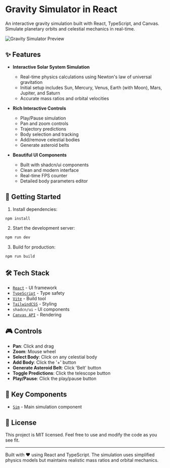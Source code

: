 # Gravity Simulator in React

An interactive gravity simulation built with React, TypeScript, and Canvas. Simulate planetary orbits and celestial mechanics in real-time.

![Gravity Simulator Preview](orbit.svg)

## ✨ Features

- **Interactive Solar System Simulation**
  - Real-time physics calculations using Newton's law of universal gravitation
  - Initial setup includes Sun, Mercury, Venus, Earth (with Moon), Mars, Jupiter, and Saturn
  - Accurate mass ratios and orbital velocities

- **Rich Interactive Controls**
  - Play/Pause simulation
  - Pan and zoom controls
  - Trajectory predictions
  - Body selection and tracking
  - Add/remove celestial bodies
  - Generate asteroid belts

- **Beautiful UI Components**
  - Built with shadcn/ui components
  - Clean and modern interface
  - Real-time FPS counter
  - Detailed body parameters editor

## 🚀 Getting Started

1. Install dependencies:
```bash
npm install
```

2. Start the development server:
```bash
npm run dev
```

3. Build for production:
```bash
npm run build
```

## 🛠️ Tech Stack

- [`React`](package.json) - UI framework
- [`TypeScript`](tsconfig.json) - Type safety
- [`Vite`](vite.config.ts) - Build tool
- [`TailwindCSS`](tailwind.config.js) - Styling
- `shadcn/ui` - UI components
- [`Canvas API`](src/sim.tsx) - Rendering

## 🎮 Controls

- **Pan**: Click and drag
- **Zoom**: Mouse wheel
- **Select Body**: Click on any celestial body
- **Add Body**: Click the '+' button
- **Generate Asteroid Belt**: Click 'Belt' button
- **Toggle Predictions**: Click the telescope button
- **Play/Pause**: Click the play/pause button

## 🌟 Key Components

- [`Sim`](src/sim.tsx) - Main simulation component

## 📝 License

This project is MIT licensed. Feel free to use and modify the code as you see fit.

---

Built with ❤️ using React and TypeScript. The simulation uses simplified physics models but maintains realistic mass ratios and orbital mechanics.
